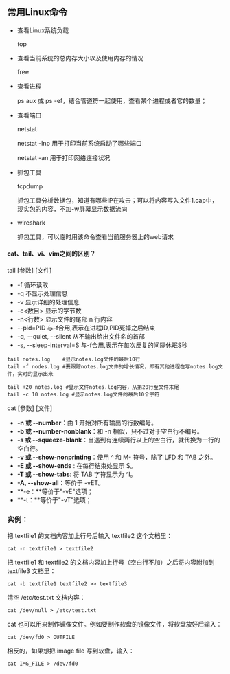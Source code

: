 ## 常用Linux命令

- 查看Linux系统负载

    top

- 查看当前系统的总内存大小以及使用内存的情况

    free

- 查看进程

    ps aux 或 ps -ef，结合管道符一起使用，查看某个进程或者它的数量；

- 查看端口

    netstat

    netstat -lnp 用于打印当前系统启动了哪些端口

    netstat -an 用于打印网络连接状况

- 抓包工具

    tcpdump

    抓包工具分析数据包，知道有哪些IP在攻击；可以将内容写入文件1.cap中，现实包的内容，不加-w屏幕显示数据流向

- wireshark

    抓包工具，可以临时用该命令查看当前服务器上的web请求



#### cat、tail、vi、vim之间的区别？

tail  [参数] [文件]

- -f 循环读取
- -q 不显示处理信息
- -v 显示详细的处理信息
- -c<数目> 显示的字节数
- -n<行数> 显示文件的尾部 n 行内容
- --pid=PID 与-f合用,表示在进程ID,PID死掉之后结束
- -q, --quiet, --silent 从不输出给出文件名的首部
- -s, --sleep-interval=S 与-f合用,表示在每次反复的间隔休眠S秒

```
tail notes.log    #显示notes.log文件的最后10行
tail -f nodes.log #要跟踪notes.log文件的增长情况，即有其他进程在写notes.log文件，实时的显示出来

tail +20 notes.log #显示文件notes.log内容，从第20行至文件末尾
tail -c 10 notes.log #显示notes.log文件的最后10个字符
```



cat [参数] [文件]

- **-n 或 --number**：由 1 开始对所有输出的行数编号。
- **-b 或 --number-nonblank**：和 -n 相似，只不过对于空白行不编号。
- **-s 或 --squeeze-blank**：当遇到有连续两行以上的空白行，就代换为一行的空白行。
- **-v 或 --show-nonprinting**：使用 ^ 和 M- 符号，除了 LFD 和 TAB 之外。
- **-E 或 --show-ends** : 在每行结束处显示 $。
- **-T 或 --show-tabs**: 将 TAB 字符显示为 ^I。
- **-A, --show-all**：等价于 -vET。
- **-e：**等价于"-vE"选项；
- **-t：**等价于"-vT"选项；

### 实例：

把 textfile1 的文档内容加上行号后输入 textfile2 这个文档里：

```
cat -n textfile1 > textfile2
```

把 textfile1 和 textfile2 的文档内容加上行号（空白行不加）之后将内容附加到 textfile3 文档里：

```
cat -b textfile1 textfile2 >> textfile3
```

清空 /etc/test.txt 文档内容：

```
cat /dev/null > /etc/test.txt
```

cat 也可以用来制作镜像文件。例如要制作软盘的镜像文件，将软盘放好后输入：

```
cat /dev/fd0 > OUTFILE
```

相反的，如果想把 image file 写到软盘，输入：

```
cat IMG_FILE > /dev/fd0
```